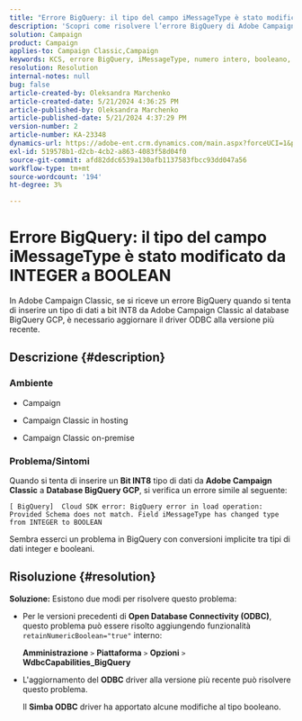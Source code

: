 ```yaml
---
title: "Errore BigQuery: il tipo del campo iMessageType è stato modificato da INTEGER a BOOLEAN"
description: 'Scopri come risolvere l’errore BigQuery di Adobe Campaign: il campo iMessageType ha cambiato tipo da INTEGER a BOOLEAN.'
solution: Campaign
product: Campaign
applies-to: Campaign Classic,Campaign
keywords: KCS, errore BigQuery, iMessageType, numero intero, booleano, campagna, Campaign Classic
resolution: Resolution
internal-notes: null
bug: false
article-created-by: Oleksandra Marchenko
article-created-date: 5/21/2024 4:36:25 PM
article-published-by: Oleksandra Marchenko
article-published-date: 5/21/2024 4:37:29 PM
version-number: 2
article-number: KA-23348
dynamics-url: https://adobe-ent.crm.dynamics.com/main.aspx?forceUCI=1&pagetype=entityrecord&etn=knowledgearticle&id=68d9c942-9017-ef11-9f8a-6045bd006b25
exl-id: 519578b1-d2cb-4cb2-a863-4083f58d04f0
source-git-commit: afd82ddc6539a130afb1137583fbcc93dd047a56
workflow-type: tm+mt
source-wordcount: '194'
ht-degree: 3%

---
```


# Errore BigQuery: il tipo del campo iMessageType è stato modificato da INTEGER a BOOLEAN


In Adobe Campaign Classic, se si riceve un errore BigQuery quando si tenta di inserire un tipo di dati a bit INT8 da Adobe Campaign Classic al database BigQuery GCP, è necessario aggiornare il driver ODBC alla versione più recente.

## Descrizione {#description}


### <b>Ambiente</b>

- Campaign


- Campaign Classic in hosting


- Campaign Classic on-premise




### <b>Problema/Sintomi</b>

Quando si tenta di inserire un <b>Bit INT8</b> tipo di dati da <b>Adobe Campaign Classic</b> a <b>Database BigQuery GCP</b>, si verifica un errore simile al seguente:


```
[ BigQuery]  Cloud SDK error: BigQuery error in load operation: Provided Schema does not match. Field iMessageType has changed type from INTEGER to BOOLEAN
```




Sembra esserci un problema in BigQuery con conversioni implicite tra tipi di dati integer e booleani.




## Risoluzione {#resolution}

<b>Soluzione:</b>
Esistono due modi per risolvere questo problema:

- Per le versioni precedenti di <b>Open Database Connectivity (ODBC)</b>, questo problema può essere risolto aggiungendo funzionalità `retainNumericBoolean="true"` interno:



  <b>Amministrazione</b> `>`  <b>Piattaforma</b> `>`  <b>Opzioni</b> `>`  <b>WdbcCapabilities_BigQuery</b>


- L&#39;aggiornamento del <b>ODBC</b> driver alla versione più recente può risolvere questo problema.



  Il <b>Simba ODBC</b> driver ha apportato alcune modifiche al tipo booleano.
